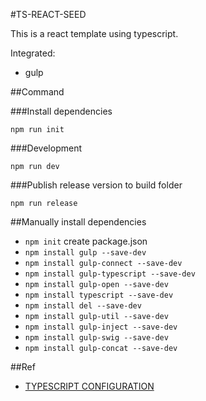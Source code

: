 #TS-REACT-SEED

This is a react template using typescript.

Integrated:
+ gulp


##Command

###Install dependencies

`npm run init`

###Development

`npm run dev`

###Publish release version to build folder

`npm run release`



##Manually install dependencies

+ `npm init`  create package.json
+ `npm install gulp --save-dev`
+ `npm install gulp-connect --save-dev`
+ `npm install gulp-typescript --save-dev`
+ `npm install gulp-open --save-dev`
+ `npm install typescript --save-dev`
+ `npm install del --save-dev`
+ `npm install gulp-util --save-dev`
+ `npm install gulp-inject --save-dev`
+ `npm install gulp-swig --save-dev`
+ `npm install gulp-concat --save-dev`



##Ref

+ [TYPESCRIPT CONFIGURATION](https://angular.io/docs/ts/latest/guide/typescript-configuration.html)